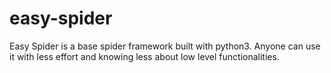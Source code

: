 # easy-spider
Easy Spider is a base spider framework built with python3. Anyone can use it with less effort and knowing less about low level functionalities.
